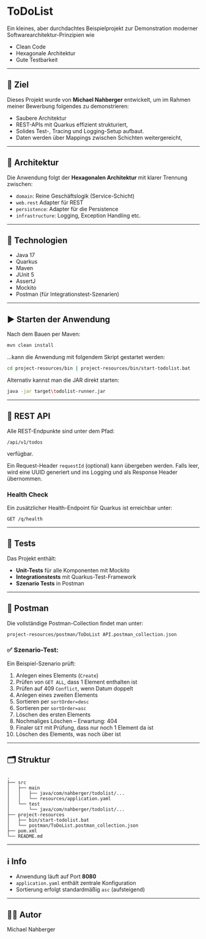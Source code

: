 # ToDoList

Ein kleines, aber durchdachtes Beispielprojekt zur Demonstration moderner Softwarearchitektur-Prinzipien wie 

* Clean Code
* Hexagonale Architektur
* Gute Testbarkeit

---

## 🏁 Ziel

Dieses Projekt wurde von **Michael Nahberger** entwickelt, um im Rahmen meiner Bewerbung
folgendes zu demonstrieren:

- Saubere Architektur
- REST-APIs mit Quarkus effizient strukturiert,
- Solides Test-, Tracing und Logging-Setup aufbaut.
- Daten werden über Mappings zwischen Schichten weitergereicht,

---

## 📐 Architektur

Die Anwendung folgt der  **Hexagonalen Architektur** mit klarer Trennung zwischen:

- `domain`: Reine Geschäftslogik (Service-Schicht)
- `web.rest` Adapter für REST
- `persistence`: Adapter für die Persistence
- `infrastructure`: Logging, Exception Handling etc.

---

## 🔧 Technologien

- Java 17
- Quarkus
- Maven
- JUnit 5
- AssertJ
- Mockito
- Postman (für Integrationstest-Szenarien)

---

## ▶️ Starten der Anwendung

Nach dem Bauen per Maven:

```bash
mvn clean install
```

...kann die Anwendung mit folgendem Skript gestartet werden:

```bash
cd project-resources/bin | project-resources/bin/start-todolist.bat
```


Alternativ kannst man die JAR direkt starten:

```bash
java -jar target\todolist-runner.jar
```

---

## 📮 REST API

Alle REST-Endpunkte sind unter dem Pfad:

```
/api/v1/todos
```

verfügbar.

Ein Request-Header `requestId` (optional) kann übergeben werden. Falls leer, wird eine UUID generiert und ins Logging 
und als Response Header übernommen.

### Health Check

Ein zusätzlicher Health-Endpoint für Quarkus ist erreichbar unter:

```
GET /q/health
```

---

## 🧪 Tests

Das Projekt enthält:

- **Unit-Tests** für alle Komponenten mit Mockito
- **Integrationstests** mit Quarkus-Test-Framework
- **Szenario Tests** in Postman

---

## 🧪 Postman

Die vollständige Postman-Collection findet man unter:

```bash
project-resources/postman/ToDoList API.postman_collection.json
```

### ✅ Szenario-Test:

Ein Beispiel-Szenario prüft:

1. Anlegen eines Elements (`Create`)
2. Prüfen von `GET ALL`, dass 1 Element enthalten ist
3. Prüfen auf 409 `Conflict`, wenn Datum doppelt
4. Anlegen eines zweiten Elements
5. Sortieren per `sortOrder=desc`
5. Sortieren per `sortOrder=asc`
6. Löschen des ersten Elements
7. Nochmaliges Löschen – Erwartung: 404
8. Finaler `GET` mit Prüfung, dass nur noch 1 Element da ist
6. Löschen des Elements, was noch über ist

---

## 🗂️ Struktur

```
.
├── src
│   ├── main
│   │   ├── java/com/nahberger/todolist/...
│   │   └── resources/application.yaml
│   └── test
│       └── java/com/nahberger/todolist/...
├── project-resources
│   ├── bin/start-todolist.bat
│   └── postman/ToDoList.postman_collection.json
├── pom.xml
└── README.md
```

---

## ℹ️ Info

- Anwendung läuft auf Port **8080**
- `application.yaml` enthält zentrale Konfiguration
- Sortierung erfolgt standardmäßig `asc` (aufsteigend)

---

## ✍🏼 Autor

Michael Nahberger